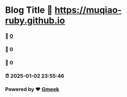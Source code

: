 # Blog Title :link: https://muqiao-ruby.github.io 
### :page_facing_up: [0](https://muqiao-ruby.github.io/tag.html) 
### :speech_balloon: 0 
### :hibiscus: 0 
### :alarm_clock: 2025-01-02 23:55:46 
### Powered by :heart: [Gmeek](https://github.com/Meekdai/Gmeek)
